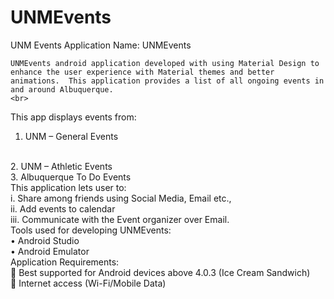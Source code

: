 # UNMEvents
UNM Events
Application Name: UNMEvents



	UNMEvents android application developed with using Material Design to enhance the user experience with Material themes and better animations.  This application provides a list of all ongoing events in and around Albuquerque. 
	<br>
This app displays events from:
<br>
1.	UNM – General Events
<br>
2.	UNM – Athletic Events
<br>
3.	Albuquerque To Do Events
<br>
This application lets user to:
<br>
i.	Share among friends using Social Media, Email etc.,
<br>
ii.	Add events to calendar
<br>
iii.	Communicate with the Event organizer over Email.
<br>
 Tools used for developing UNMEvents:
<br>
•	Android Studio
<br>
•	Android Emulator
<br>
Application Requirements:
<br>
	Best supported for Android devices above 4.0.3 (Ice Cream Sandwich)
<br>
	Internet access (Wi-Fi/Mobile Data)

 
